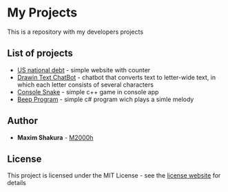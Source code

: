 # My Projects

This is a repository with my developers projects

## List of projects

* [US national debt](https://github.com/M2000h/My-Projects/tree/master/US%20National%20Debt%20Site) - simple website with counter
* [Drawin Text ChatBot](https://github.com/M2000h/My-Projects/tree/master/Drawin%20Text%20ChatBot) - chatbot that converts text to letter-wide text, in which each letter consists of several characters
* [Console Snake](https://github.com/M2000h/My-Projects/tree/master/Console%20Snake) - simple c++ game in console app
* [Beep Program](https://github.com/M2000h/My-Projects/tree/master/BeepProgram) - simple c# program wich plays a simle melody

## Author

* **Maxim Shakura** - [M2000h](https://github.com/M2000h)

## License

This project is licensed under the MIT License - see the [license website](https://opensource.org/licenses/MIT) for details
